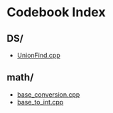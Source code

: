 # Codebook Index

## DS/
- [UnionFind.cpp](./DS/UnionFind.cpp)

## math/
- [base_conversion.cpp](./math/base_conversion.cpp)
- [base_to_int.cpp](./math/base_to_int.cpp)

